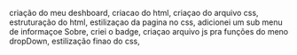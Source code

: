 criação do meu deshboard, 
criacao do html, 
criaçao do arquivo css, 
estruturação do html, 
estilizaçao da pagina no css, 
adicionei um sub menu de informaçoe  Sobre, 
criei o badge, 
criaçao arquivo js pra funções do meno dropDown, 
estilização finao do css, 
